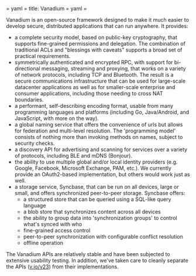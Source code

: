 = yaml =
title: Vanadium
= yaml =

Vanadium is an open-source framework designed to make it much easier to develop
secure, distributed applications that can run anywhere. It provides:
+ a complete security model, based on public-key cryptography, that supports
  fine-grained permissions and delegation. The combination of traditional ACLs
  and "blessings with caveats" supports a broad set of practical requirements.
+ symmetrically authenticated and encrypted RPC, with support for bi-directional
  messaging, streaming and proxying, that works on a variety of network
  protocols, including TCP and Bluetooth. The result is a secure communications
  infrastructure that can be used for large-scale datacenter applications as
  well as for smaller-scale enterprise and consumer applications, including
  those needing to cross NAT boundaries.
+ a performant, self-describing encoding format, usable from many programming
  languages and platforms (including Go, Java/Android, and JavaScript, with more
  on the way).
+ a global naming service that offers the convenience of urls but allows for
  federation and multi-level resolution. The 'programming model' consists of
  nothing more than invoking methods on names, subject to security checks.
+ a discovery API for advertising and scanning for services over a variety of
  protocols, including BLE and mDNS (Bonjour).
+ the ability to use multiple global and/or local identity providers (e.g.
  Google, Facebook, Microsoft Exchange, PAM, etc.). We currently provide an
  OAuth2-based implementation, but others would work just as well.
+ a storage service, Syncbase, that can be run on all devices, large or small,
  and offers synchronized peer-to-peer storage. Syncbase offers:
   - a structured store that can be queried using a SQL-like query language
   - a blob store that synchronizes content across all devices
   - the ability to group data into 'synchronization groups' to control what's
     synced with who
   - fine-grained access control
   - peer-to-peer synchronization with configurable conflict resolution
   - offline operation

The Vanadium APIs are relatively stable and have been subjected to extensive
usability testing. In addition, we've taken care to cleanly separate the APIs
([v.io/v23]) from their implementations.

[v.io/v23]: https://godoc.org/v.io/v23/
